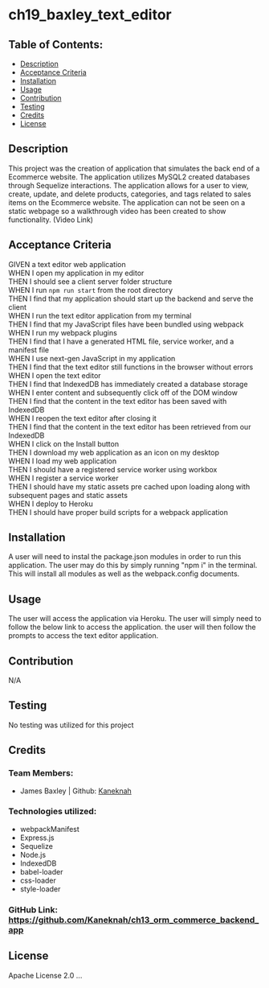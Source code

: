# ch19_baxley_text_editor

## Table of Contents:

- [Description](#description)
- [Acceptance Criteria](#acceptance-criteria)
- [Installation](#installation)
- [Usage](#usage)
- [Contribution](#contribution)
- [Testing](#testing)
- [Credits](#credits)
- [License](#license)

## Description

This project was the creation of application that simulates the back end of a Ecommerce website. The application utilizes MySQL2 created databases through Sequelize interactions. The application allows for a user to view, create, update, and delete products, categories, and tags related to sales items on the Ecommerce website. The application can not be seen on a static webpage so a walkthrough video has been created to show functionality. (Video Link)

## Acceptance Criteria

GIVEN a text editor web application<br>
WHEN I open my application in my editor<br>
THEN I should see a client server folder structure<br>
WHEN I run `npm run start` from the root directory<br>
THEN I find that my application should start up the backend and serve the client<br>
WHEN I run the text editor application from my terminal<br>
THEN I find that my JavaScript files have been bundled using webpack<br>
WHEN I run my webpack plugins<br>
THEN I find that I have a generated HTML file, service worker, and a manifest file<br>
WHEN I use next-gen JavaScript in my application<br>
THEN I find that the text editor still functions in the browser without errors<br>
WHEN I open the text editor<br>
THEN I find that IndexedDB has immediately created a database storage<br>
WHEN I enter content and subsequently click off of the DOM window<br>
THEN I find that the content in the text editor has been saved with IndexedDB<br>
WHEN I reopen the text editor after closing it<br>
THEN I find that the content in the text editor has been retrieved from our IndexedDB<br>
WHEN I click on the Install button<br>
THEN I download my web application as an icon on my desktop<br>
WHEN I load my web application<br>
THEN I should have a registered service worker using workbox<br>
WHEN I register a service worker<br>
THEN I should have my static assets pre cached upon loading along with subsequent pages and static assets<br>
WHEN I deploy to Heroku<br>
THEN I should have proper build scripts for a webpack application<br>

## Installation

A user will need to instal the package.json modules in order to run this application. The user may do this by simply running "npm i" in the terminal. This will install all modules as well as the webpack.config documents.

## Usage

The user will access the application via Heroku. The user will simply need to follow the below link to access the application. the user will then follow the prompts to access the text editor application.

## Contribution

N/A

## Testing

No testing was utilized for this project

## Credits

### Team Members:

- James Baxley | Github: [Kaneknah](https://github.com/Kaneknah)

### Technologies utilized:

- webpackManifest
- Express.js
- Sequelize
- Node.js
- IndexedDB
- babel-loader
- css-loader
- style-loader

### GitHub Link: <https://github.com/Kaneknah/ch13_orm_commerce_backend_app>

## License

Apache License 2.0
...
